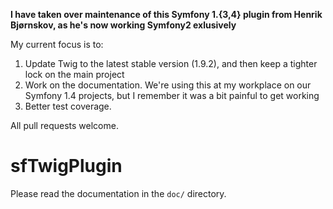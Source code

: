 **I have taken over maintenance of this Symfony 1.{3,4} plugin from Henrik Bjørnskov, as he's now working Symfony2 exlusively**

My current focus is to:
1. Update Twig to the latest stable version (1.9.2), and then keep a
   tighter lock on the main project
2. Work on the documentation. We're using this at my workplace on our
   Symfony 1.4 projects, but I remember it was a bit painful to get
working
3.  Better test coverage.

All pull requests welcome.

sfTwigPlugin
============

Please read the documentation in the `doc/` directory.
